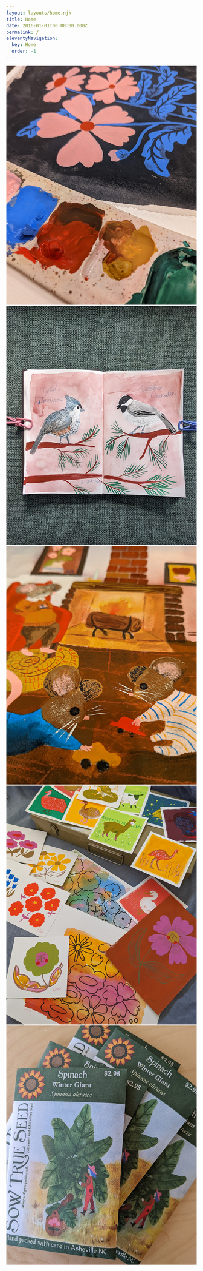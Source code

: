 ```yaml
---
layout: layouts/home.njk
title: Home
date: 2016-01-01T00:00:00.000Z
permalink: /
eleventyNavigation:
  key: Home
  order: -1
---
```

<section class="images articles">

<article><img src="/static/img/image-1.jpg"/></article>

<article><img src="/static/img/image-2.jpg"/></article>

<article><img src="/static/img/image-3.jpg"/></article>

<article><img src="/static/img/image-4.jpg"/></article>

<article><img src="/static/img/image-5.jpg"/></article>

</section>